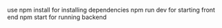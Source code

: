 use npm install for installing dependencies 
npm run dev for starting front end 
npm start for running backend
